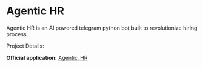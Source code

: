 # Agentic HR
Agentic HR is an AI powered telegram python bot built to revolutionize hiring process. 



Project Details:

**Official application:** [Agentic_HR]( https://t.me/hr_agentic_bot)

